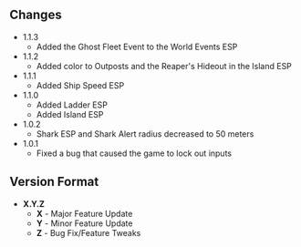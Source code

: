 ## Changes
- 1.1.3
  + Added the Ghost Fleet Event to the World Events ESP
- 1.1.2
  + Added color to Outposts and the Reaper's Hideout in the Island ESP
- 1.1.1
  + Added Ship Speed ESP
- 1.1.0
  + Added Ladder ESP
  + Added Island ESP
- 1.0.2 
  + Shark ESP and Shark Alert radius decreased to 50 meters
- 1.0.1 
  + Fixed a bug that caused the game to lock out inputs

## Version Format
  - **X.Y.Z**
    + **X** - Major Feature Update
    + **Y** - Minor Feature Update
    + **Z** - Bug Fix/Feature Tweaks
